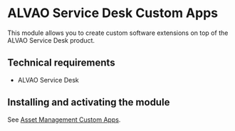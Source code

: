 # ALVAO Service Desk Custom Apps
     
This module allows you to create custom software extensions on top of the ALVAO Service Desk product.
      
## Technical requirements
     
- ALVAO Service Desk

## Installing and activating the module
      
See [Asset Management Custom Apps](../modules/alvao-am-custom-apps).
